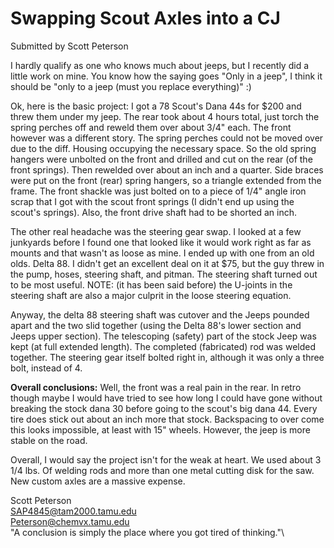 # Swapping Scout Axles into a CJ

Submitted by Scott Peterson

I hardly qualify as one who knows much about jeeps, but I recently did a little work on mine. You know how the saying goes \"Only in a jeep\", I think it should be \"only to a jeep (must you replace everything)\" :)

Ok, here is the basic project: I got a 78 Scout\'s Dana 44s for \$200 and threw them under my jeep. The rear took about 4 hours total, just torch the spring perches off and reweld them over about 3/4\" each. The front however was a different story. The spring perches could not be moved over due to the diff. Housing occupying the necessary space. So the old spring hangers were unbolted on the front and drilled and cut on the rear (of the front springs). Then rewelded over about an inch and a quarter. Side braces were put on the front (rear) spring hangers, so a triangle extended from the frame. The front shackle was just bolted on to a piece of 1/4\" angle iron scrap that I got with the scout front springs (I didn\'t end up using the scout\'s springs). Also, the front drive shaft had to be shorted an inch.

The other real headache was the steering gear swap. I looked at a few junkyards before I found one that looked like it would work right as far as mounts and that wasn\'t as loose as mine. I ended up with one from an old olds. Delta 88. I didn\'t get an excellent deal on it at \$75, but the guy threw in the pump, hoses, steering shaft, and pitman. The steering shaft turned out to be most useful. NOTE: (it has been said before) the U-joints in the steering shaft are also a major culprit in the loose steering equation.

Anyway, the delta 88 steering shaft was cutover and the Jeeps pounded apart and the two slid together (using the Delta 88\'s lower section and Jeeps upper section). The telescoping (safety) part of the stock Jeep was kept (at full extended length). The completed (fabricated) rod was welded together. The steering gear itself bolted right in, although it was only a three bolt, instead of 4.

**Overall conclusions:** Well, the front was a real pain in the rear. In retro though maybe I would have tried to see how long I could have gone without breaking the stock dana 30 before going to the scout\'s big dana 44. Every tire does stick out about an inch more that stock. Backspacing to over come this looks impossible, at least with 15\" wheels. However, the jeep is more stable on the road.

Overall, I would say the project isn\'t for the weak at heart. We used about 3 1/4 lbs. Of welding rods and more than one metal cutting disk for the saw. New custom axles are a massive expense.

Scott Peterson\
SAP4845@tam2000.tamu.edu\
Peterson@chemvx.tamu.edu\
\"A conclusion is simply the place where you got tired of thinking.\"\
